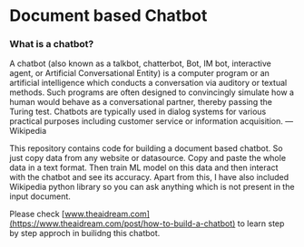 # Document based Chatbot

### What is a chatbot?

A chatbot (also known as a talkbot, chatterbot, Bot, IM bot, interactive agent, or Artificial Conversational Entity) is a computer program or an artificial intelligence which conducts a conversation via auditory or textual methods. Such programs are often designed to convincingly simulate how a human would behave as a conversational partner, thereby passing the Turing test. Chatbots are typically used in dialog systems for various practical purposes including customer service or information acquisition. — Wikipedia

This repository contains code for building a document based chatbot. So just copy data from any website or datasource. Copy and paste the whole data in a text format. Then train ML model on this data and then interact with the chatbot and see its accuracy. Apart from this, I have also included Wikipedia python library so you can ask anything which is not present in the input document.

Please check [www.theaidream.com](https://www.theaidream.com/post/how-to-build-a-chatbot) to learn step by step approch in builidng this chatbot.
